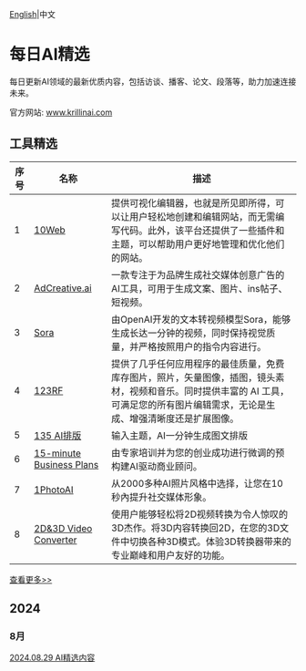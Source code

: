 [English](https://github.com/krillinai/DailyAITrends/blob/main/README.md)|中文
# 每日AI精选

每日更新AI领域的最新优质内容，包括访谈、播客、论文、段落等，助力加速连接未来。

官方网站:  www.krillinai.com

## 工具精选
|序号|名称|描述|
|---|---|---|
|1|[10Web](https://10web.io)|提供可视化编辑器，也就是所见即所得，可以让用户轻松地创建和编辑网站，而无需编写代码。此外，该平台还提供了一些插件和主题，可以帮助用户更好地管理和优化他们的网站。|
|2|[AdCreative.ai](https://www.adcreative.ai/)|一款专注于为品牌生成社交媒体创意广告的AI工具，可用于生成文案、图片、ins帖子、短视频。|
|3|[Sora](https://openai.com/index/sora/)|由OpenAI开发的文本转视频模型Sora，能够生成长达一分钟的视频，同时保持视觉质量，并严格按照用户的指令内容进行。|
|4|[123RF](https://www.123rf.com/)|提供了几乎任何应用程序的最佳质量，免费库存图片，照片，矢量图像，插图，镜头素材，视频和音乐。同时提供丰富的 AI 工具，可满足您的所有图片编辑需求，无论是生成、增强清晰度还是扩展图像。|
|5|[135 AI排版](https://www.135editor.com/ai_editor/)|输入主题，AI一分钟生成图文排版|
|6|[15-minute Business Plans](https://www.15minutebusinessplans.com)|由专家培训并为您的创业成功进行微调的预构建AI驱动商业顾问。|
|7|[1PhotoAI](https://1photoai.com/)|从2000多种AI照片风格中选择，让您在10秒內提升社交媒体形象。|
|8|[2D&3D Video Converter](https://idatapp.com/software/3d-converter)|使用户能够轻松将2D视频转换为令人惊叹的3D杰作。将3D内容转换回2D，在您的3D文件中切换各种3D模式。体验3D转换器带来的专业巅峰和用户友好的功能。|

[查看更多>>](https://github.com/krillinai/DailyAITrends/blob/main/Zh-CN/tool.md)
## 2024

### 8月

[2024.08.29 AI精选内容](https://github.com/krillinai/DailyAITrends/blob/main/Zh-CN/2024.08.29%20AI%20Trends-cn.md)
